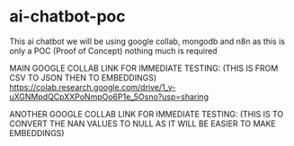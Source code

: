 # ai-chatbot-poc
This ai chatbot we will be using google collab, mongodb and n8n as this is only a POC (Proof of Concept) nothing much is required


MAIN GOOGLE COLLAB LINK FOR IMMEDIATE TESTING: (THIS IS FROM CSV TO JSON THEN TO EMBEDDINGS)
https://colab.research.google.com/drive/1_y-uXGNMpdQCpXXPoNmpOo6P1e_5Osno?usp=sharing


ANOTHER GOOGLE COLLAB LINK FOR IMMEDIATE TESTING: (THIS IS TO CONVERT THE NAN VALUES TO NULL AS IT WILL BE EASIER TO MAKE EMBEDDINGS)
